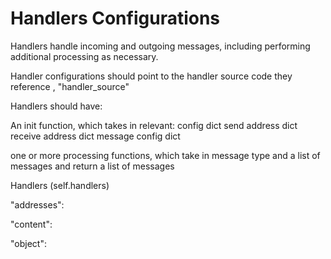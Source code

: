 # Handlers Configurations
Handlers handle incoming and outgoing messages, including performing additional processing as necessary. 

Handler configurations should point to the handler source code they reference ,
"handler_source"


Handlers should have:

An init function, which takes in relevant:
config dict
send address dict
receive address dict
message config dict 

one or more processing functions, which take in message type and a list of messages
and return a list of messages 


Handlers (self.handlers)

"addresses":

"content": 

"object": 
